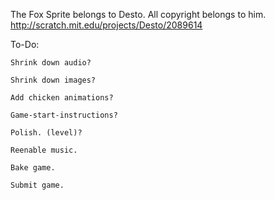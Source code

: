 The Fox Sprite belongs to Desto. All copyright belongs to him.
http://scratch.mit.edu/projects/Desto/2089614

To-Do:

	Shrink down audio?

	Shrink down images?

	Add chicken animations?

	Game-start-instructions?

	Polish. (level)?

	Reenable music.

	Bake game.

	Submit game.